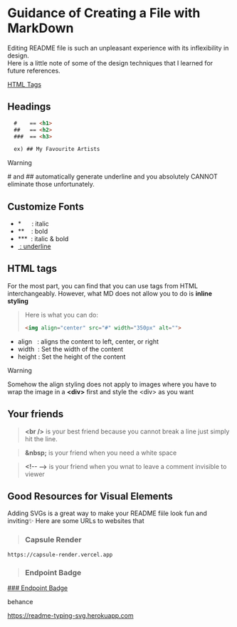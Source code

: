 # Guidance of Creating a File with MarkDown

Editing README file is such an unpleasant experience with its inflexibility in design.<br />
Here is a little note of some of the design techniques that I learned for future references.

[HTML Tags](#html-tage)
## Headings
```md
  #    == <h1>
  ##   == <h2>
  ###  == <h3>

  ex) ## My Favourite Artists
```
>[!warning]
>\# and \## automatically generate underline and you absolutely CANNOT eliminate those unfortunately.

## Customize Fonts
<ul>
  <li> *&nbsp;&nbsp;&nbsp;&nbsp;&nbsp;&nbsp;: italic</li>
  <li> **&nbsp;&nbsp;&nbsp;&nbsp;: bold</li>
  <li> ***&nbsp;&nbsp;: italic & bold</li>
  <li> <ins>&nbsp;: underline
</ul>

## HTML tags
For the most part, you can find that you can use tags from HTML interchangeably.
However, what MD does not allow you to do is **inline styling**

>Here is what you can do:
>```md
><img align="center" src="#" width="350px" alt="">
>```
<ul>
  <li> align&nbsp;&nbsp;&nbsp;: aligns the content to left, center, or right</li>
  <li> width&nbsp;&nbsp;: Set the width of the content</li>
  <li> height&nbsp;: Set the height of the content</li>
</ul>

>[!warning]
>Somehow the align styling does not apply to images where you have to wrap the image in a **\<div>** first and style the \<div> as you want


## Your friends
>**\<br />** is your best friend because you cannot break a line just simply hit the line.

>**\&nbsp;** is your friend when you need a white space

>**\<!-- -->** is your friend when you wnat to leave a comment invisible to viewer

## Good Resources for Visual Elements
Adding SVGs is a great way to make your README fiile look fun and inviting✨ Here are some URLs to websites that 

>### Capsule Render
```
https://capsule-render.vercel.app
```

>### Endpoint Badge
<a href="https://shields.io/badges/endpoint-badge">### Endpoint Badge</a>

behance


https://readme-typing-svg.herokuapp.com




